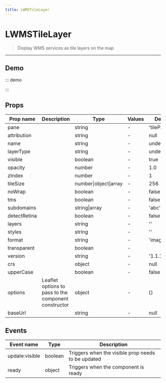 ```yaml
---
title: LWMSTileLayer
---
```


# LWMSTileLayer

> Display WMS services as tile layers on the map

---

## Demo

::: demo
<template>
<l-map style="height: 350px" :zoom="zoom" :center="center">
<l-tile-layer :url="baseLayer.url" :attribution="baseLayer.attribution"></l-tile-layer>
<l-wms-tile-layer
            :key="wmsLayer.name"
            :base-url="wmsLayer.url"
            :layers="wmsLayer.layers"
            :visible="wmsLayer.visible"
            :name="wmsLayer.name"
            :attribution="wmsLayer.attribution"
            :transparent="true"
            format="image/png"
            layer-type="base">
</l-wms-tile-layer>
</l-map>
</template>

<script>
import {LMap, LTileLayer, LWMSTileLayer } from 'vue2-leaflet';

export default {
  components: {
    LMap,
    LTileLayer,
    'l-wms-tile-layer': LWMSTileLayer
  },
  data () {
    return {
      zoom: 4,
      center: [39.833333, -98.583333],
      baseLayer: {
        url: 'https://{s}.tile.openstreetmap.org/{z}/{x}/{y}.png',
        attribution:
          '&copy; <a target="_blank" href="http://osm.org/copyright">OpenStreetMap</a> contributors',
      },
      wmsLayer: {
        url: 'http://mesonet.agron.iastate.edu/cgi-bin/wms/nexrad/n0r.cgi',
        name: 'Weather Data',
        visible: true,
        format: 'image/png',
        layers: 'nexrad-n0r-900913',
        transparent: true,
        attribution: 'Weather data &copy; 2012 <a href="https://mesonet.agron.iastate.edu/docs/nexrad_mosaic/">IEM Nexrad</a>',
      }
    };
  }
}
</script>

:::

## Props

| Prop name    | Description                                          | Type                  | Values | Default      |
| ------------ | ---------------------------------------------------- | --------------------- | ------ | ------------ |
| pane         |                                                      | string                | -      | 'tilePane'   |
| attribution  |                                                      | string                | -      | null         |
| name         |                                                      | string                | -      | undefined    |
| layerType    |                                                      | string                | -      | undefined    |
| visible      |                                                      | boolean               | -      | true         |
| opacity      |                                                      | number                | -      | 1.0          |
| zIndex       |                                                      | number                | -      | 1            |
| tileSize     |                                                      | number\|object\|array | -      | 256          |
| noWrap       |                                                      | boolean               | -      | false        |
| tms          |                                                      | boolean               | -      | false        |
| subdomains   |                                                      | string\|array         | -      | 'abc'        |
| detectRetina |                                                      | boolean               | -      | false        |
| layers       |                                                      | string                | -      | ''           |
| styles       |                                                      | string                | -      | ''           |
| format       |                                                      | string                | -      | 'image/jpeg' |
| transparent  |                                                      | boolean               | -      |              |
| version      |                                                      | string                | -      | '1.1.1'      |
| crs          |                                                      | object                | -      | null         |
| upperCase    |                                                      | boolean               | -      | false        |
| options      | Leaflet options to pass to the component constructor | object                | -      | {}           |
| baseUrl      |                                                      | string                | -      | null         |

## Events

| Event name     | Type    | Description                                        |
| -------------- | ------- | -------------------------------------------------- |
| update:visible | boolean | Triggers when the visible prop needs to be updated |
| ready          | object  | Triggers when the component is ready               |
